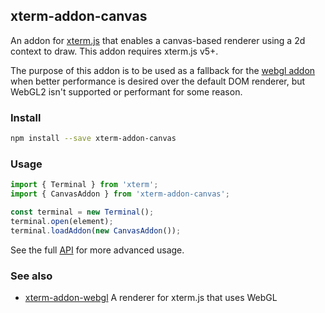 ## xterm-addon-canvas

An addon for [xterm.js](https://github.com/xtermjs/xterm.js) that enables a canvas-based renderer using a 2d context to draw. This addon requires xterm.js v5+.

The purpose of this addon is to be used as a fallback for the [webgl addon](https://www.npmjs.com/package/xterm-addon-webgl) when better performance is desired over the default DOM renderer, but WebGL2 isn't supported or performant for some reason.

### Install

```bash
npm install --save xterm-addon-canvas
```

### Usage

```ts
import { Terminal } from 'xterm';
import { CanvasAddon } from 'xterm-addon-canvas';

const terminal = new Terminal();
terminal.open(element);
terminal.loadAddon(new CanvasAddon());
```

See the full [API](https://github.com/xtermjs/xterm.js/blob/master/addons/xterm-addon-canvas/typings/xterm-addon-canvas.d.ts) for more advanced usage.

### See also

- [xterm-addon-webgl](https://www.npmjs.com/package/xterm-addon-webgl) A renderer for xterm.js that uses WebGL
